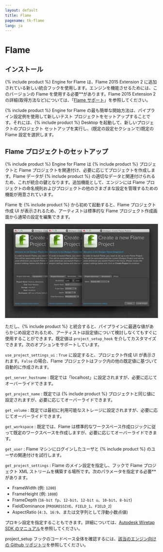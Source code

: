 ```yaml
---
layout: default
title: Flame
pagename: tk-flame
lang: ja
---
```


# Flame

## インストール

{% include product %} Engine for Flame は、Flame 2015 Extension 2 に追加されている新しい統合フックを使用します。エンジンを機能させるためには、このバージョンの Flame を使用する必要**があります。Flame 2015 Extension 2 の詳細(取得方法など)については、「[Flame サポート](https://knowledge.autodesk.com/ja/support/flame-products/troubleshooting/caas/sfdcarticles/sfdcarticles/JPN/Contacting-Autodesk-Flame-or-Smoke-Customer-Support.html)」を参照してください。

{% include product %} Engine for Flame の最も簡単な開始方法は、パイプライン設定例を使用して新しいテスト プロジェクトをセットアップすることです。それには、{% include product %} Desktop を起動して、新しいプロジェクトのプロジェクト セットアップを実行し、(既定の設定セクションで)既定の Flame 設定を選択します。

## Flame プロジェクトのセットアップ

{% include product %} Engine for Flame は {% include product %} プロジェクトと Flame プロジェクトを関連付け、必要に応じてプロジェクトを作成します。Flame データが {% include product %} の適切なデータと関連付けられるため、これが統合の鍵となります。追加機能として、エンジンには Flame プロジェクトの命名規則およびプロジェクトの他のさまざまな設定を管理するための機能が用意されています。

Flame を {% include product %} から初めて起動すると、Flame プロジェクト作成 UI が表示されるため、アーティストは標準的な Flame プロジェクト作成画面から通常の設定を編集できます。

![プロジェクト](../images/engines/flame_project.png)

ただし、{% include product %} と統合すると、パイプラインに最適な値があらかじめ設定されるため、アーティストは設定値について検討しなくてもすぐに使用することができます。既定値は `project_setup_hook` を介してカスタマイズできます。次のオプションをサポートしています。

`use_project_settings_ui`
: `True` に設定すると、プロジェクト作成 UI が表示されます。`False` の場合、Flame プロジェクトはフック内の他の既定値に基づいて自動的に作成されます。

`get_server_hostname`
: 既定では「localhost」に設定されますが、必要に応じてオーバーライドできます。

`get_project_name`
: 既定では {% include product %} プロジェクトと同じ値に設定されますが、必要に応じてオーバーライドできます。

`get_volume`
: 既定では最初に利用可能なストレージに設定されますが、必要に応じてオーバーライドできます。

`get_workspace`
: 既定では、Flame は標準的なワークスペース作成ロジックに従って既定のワークスペースを作成しますが、必要に応じてオーバーライドできます。

`get_user`
: Flame マシンにログインしたユーザと {% include product %} のユーザの関連付けを試行します。

`get_project_settings`
: Flame のメイン設定を指定し、フックで Flame プロジェクト XML ストリームを構築する場所です。次のパラメータを指定する必要**があります。

* FrameWidth (例: `1280`)
* FrameHeight (例: `1080`)
* FrameDepth (`16-bit fp`、`12-bit`、`12-bit u`、`10-bit`、`8-bit`)
* FieldDominance (`PROGRESSIVE`、`FIELD_1`、`FIELD_2`)
* AspectRatio (`4:3`、`16:9`、または文字列として浮動小数点値)

プロキシ設定を指定することもできます。詳細については、[Autodesk Wiretap SDK のマニュアル](http://usa.autodesk.com/adsk/servlet/index?siteID=123112&id=7478536)を参照してください。

project_setup フックのコードベース全体を確認するには、[該当のエンジン向けの Github リポジトリ](https://github.com/shotgunsoftware/tk-flame/blob/master/hooks/project_startup.py)を参照してください。

